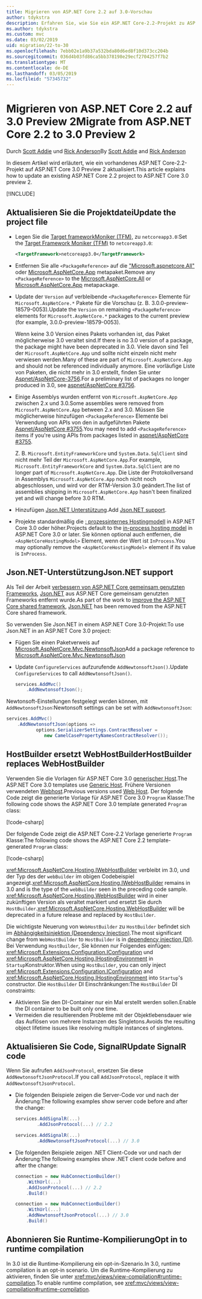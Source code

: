 ```yaml
---
title: Migrieren von ASP.NET Core 2.2 auf 3.0-Vorschau
author: tdykstra
description: Erfahren Sie, wie Sie ein ASP.NET Core-2.2-Projekt zu ASP.NET Core 3.0 zu migrieren.
ms.author: tdykstra
ms.custom: mvc
ms.date: 03/02/2019
uid: migration/22-to-30
ms.openlocfilehash: 7ebb02e1a9b37a532bda80d6ed8f10d373cc204b
ms.sourcegitcommit: 036d4b03fd86ca5bb378198e29ecf2704257f7b2
ms.translationtype: MT
ms.contentlocale: de-DE
ms.lasthandoff: 03/05/2019
ms.locfileid: "57345732"
---
```

# <a name="migrate-from-aspnet-core-22-to-30-preview-2"></a><span data-ttu-id="0fb93-103">Migrieren von ASP.NET Core 2.2 auf 3.0 Preview 2</span><span class="sxs-lookup"><span data-stu-id="0fb93-103">Migrate from ASP.NET Core 2.2 to 3.0 Preview 2</span></span>

<span data-ttu-id="0fb93-104">Durch [Scott Addie](https://github.com/scottaddie) und [Rick Anderson](https://twitter.com/RickAndMSFT)</span><span class="sxs-lookup"><span data-stu-id="0fb93-104">By [Scott Addie](https://github.com/scottaddie) and [Rick Anderson](https://twitter.com/RickAndMSFT)</span></span>

<span data-ttu-id="0fb93-105">In diesem Artikel wird erläutert, wie ein vorhandenes ASP.NET Core-2.2-Projekt auf ASP.NET Core 3.0 Preview 2 aktualisiert.</span><span class="sxs-lookup"><span data-stu-id="0fb93-105">This article explains how to update an existing ASP.NET Core 2.2 project to ASP.NET Core 3.0 preview 2.</span></span>

[!INCLUDE[](~/includes/net-core-prereqs-all-3.0.md)]

## <a name="update-the-project-file"></a><span data-ttu-id="0fb93-106">Aktualisieren Sie die Projektdatei</span><span class="sxs-lookup"><span data-stu-id="0fb93-106">Update the project file</span></span>

* <span data-ttu-id="0fb93-107">Legen Sie die [Target frameworkMoniker (TFM),](/dotnet/standard/frameworks#referring-to-frameworks) zu `netcoreapp3.0`:</span><span class="sxs-lookup"><span data-stu-id="0fb93-107">Set the [Target Framework Moniker (TFM)](/dotnet/standard/frameworks#referring-to-frameworks) to `netcoreapp3.0`:</span></span>

  ```xml
  <TargetFramework>netcoreapp3.0</TargetFramework>
  ```

* <span data-ttu-id="0fb93-108">Entfernen Sie alle `<PackageReference>` auf die ["Microsoft.aspnetcore.All"](xref:fundamentals/metapackage) oder [Microsoft.AspNetCore.App](xref:fundamentals/metapackage-app) metapaket.</span><span class="sxs-lookup"><span data-stu-id="0fb93-108">Remove any `<PackageReference>` to the [Microsoft.AspNetCore.All](xref:fundamentals/metapackage) or [Microsoft.AspNetCore.App](xref:fundamentals/metapackage-app) metapackage.</span></span>

* <span data-ttu-id="0fb93-109">Update der `Version` auf verbleibende `<PackageReference>` Elemente für `Microsoft.AspNetCore.*` Pakete für die Vorschau (z. B. 3.0.0-preview-18579-0053).</span><span class="sxs-lookup"><span data-stu-id="0fb93-109">Update the `Version` on remaining `<PackageReference>` elements for `Microsoft.AspNetCore.*` packages to the current preview (for example, 3.0.0-preview-18579-0053).</span></span>

  <span data-ttu-id="0fb93-110">Wenn keine 3.0 Version eines Pakets vorhanden ist, das Paket möglicherweise 3.0 veraltet sind.</span><span class="sxs-lookup"><span data-stu-id="0fb93-110">If there is no 3.0 version of a package, the package might have been deprecated in 3.0.</span></span> <span data-ttu-id="0fb93-111">Viele davon sind Teil der `Microsoft.AspNetCore.App` und sollte nicht einzeln nicht mehr verwiesen werden.</span><span class="sxs-lookup"><span data-stu-id="0fb93-111">Many of these are part of `Microsoft.AspNetCore.App` and should not be referenced individually anymore.</span></span> <span data-ttu-id="0fb93-112">Eine vorläufige Liste von Paketen, die nicht mehr in 3.0 erstellt, finden Sie unter [Aspnet/AspNetCore-3756](https://github.com/aspnet/AspNetCore/issues/3756).</span><span class="sxs-lookup"><span data-stu-id="0fb93-112">For a preliminary list of packages no longer produced in 3.0, see [aspnet/AspNetCore #3756](https://github.com/aspnet/AspNetCore/issues/3756).</span></span>

* <span data-ttu-id="0fb93-113">Einige Assemblys wurden entfernt von `Microsoft.AspNetCore.App` zwischen 2.x und 3.0.</span><span class="sxs-lookup"><span data-stu-id="0fb93-113">Some assemblies were removed from `Microsoft.AspNetCore.App` between 2.x and 3.0.</span></span> <span data-ttu-id="0fb93-114">Müssen Sie möglicherweise hinzufügen `<PackageReference>` Elemente bei Verwendung von APIs von den in aufgeführten Pakete [Aspnet/AspNetCore #3755](https://github.com/aspnet/AspNetCore/issues/3755).</span><span class="sxs-lookup"><span data-stu-id="0fb93-114">You may need to add `<PackageReference>` items if you're using APIs from packages listed in [aspnet/AspNetCore #3755](https://github.com/aspnet/AspNetCore/issues/3755).</span></span>

  <span data-ttu-id="0fb93-115">Z. B. `Microsoft.EntityFrameworkCore` und `System.Data.SqlClient` sind nicht mehr Teil der `Microsoft.AspNetCore.App`.</span><span class="sxs-lookup"><span data-stu-id="0fb93-115">For example, `Microsoft.EntityFrameworkCore` and `System.Data.SqlClient` are no longer part of `Microsoft.AspNetCore.App`.</span></span> <span data-ttu-id="0fb93-116">Die Liste der Protokollversand in Assemblys `Microsoft.AspNetCore.App` noch nicht noch abgeschlossen, und wird vor der RTM-Version 3.0 geändert.</span><span class="sxs-lookup"><span data-stu-id="0fb93-116">The list of assemblies shipping in `Microsoft.AspNetCore.App` hasn't been finalized yet and will change before 3.0 RTM.</span></span>

* <span data-ttu-id="0fb93-117">Hinzufügen [Json.NET Unterstützung](#json).</span><span class="sxs-lookup"><span data-stu-id="0fb93-117">Add [Json.NET support](#json).</span></span>

* <span data-ttu-id="0fb93-118">Projekte standardmäßig die [: prozessinternes Hostingmodell](xref:host-and-deploy/aspnet-core-module#in-process-hosting-model) in ASP.NET Core 3.0 oder höher.</span><span class="sxs-lookup"><span data-stu-id="0fb93-118">Projects default to the [in-process hosting model](xref:host-and-deploy/aspnet-core-module#in-process-hosting-model) in ASP.NET Core 3.0 or later.</span></span> <span data-ttu-id="0fb93-119">Sie können optional auch entfernen, die `<AspNetCoreHostingModel>` Element, wenn der Wert ist `InProcess`.</span><span class="sxs-lookup"><span data-stu-id="0fb93-119">You may optionally remove the `<AspNetCoreHostingModel>` element if its value is `InProcess`.</span></span>

<a name="json"></a>

## <a name="jsonnet-support"></a><span data-ttu-id="0fb93-120">Json.NET-Unterstützung</span><span class="sxs-lookup"><span data-stu-id="0fb93-120">Json.NET support</span></span>

<span data-ttu-id="0fb93-121">Als Teil der Arbeit [verbessern von ASP.NET Core gemeinsam genutzten Frameworks](https://blogs.msdn.microsoft.com/webdev/2018/10/29/a-first-look-at-changes-coming-in-asp-net-core-3-0/), [Json.NET](https://www.newtonsoft.com/json/help/html/Introduction.htm) aus ASP.NET Core gemeinsam genutzten Frameworks entfernt wurde.</span><span class="sxs-lookup"><span data-stu-id="0fb93-121">As part of the work to [improve the ASP.NET Core shared framework](https://blogs.msdn.microsoft.com/webdev/2018/10/29/a-first-look-at-changes-coming-in-asp-net-core-3-0/), [Json.NET](https://www.newtonsoft.com/json/help/html/Introduction.htm) has been removed from the ASP.NET Core shared framework.</span></span>

<span data-ttu-id="0fb93-122">So verwenden Sie Json.NET in einem ASP.NET Core 3.0-Projekt:</span><span class="sxs-lookup"><span data-stu-id="0fb93-122">To use Json.NET in an ASP.NET Core 3.0 project:</span></span>

- <span data-ttu-id="0fb93-123">Fügen Sie einen Paketverweis auf [Microsoft.AspNetCore.Mvc.NewtonsoftJson](https://nuget.org/packages/Microsoft.AspNetCore.Mvc.NewtonsoftJson)</span><span class="sxs-lookup"><span data-stu-id="0fb93-123">Add a package reference to [Microsoft.AspNetCore.Mvc.NewtonsoftJson](https://nuget.org/packages/Microsoft.AspNetCore.Mvc.NewtonsoftJson)</span></span>
- <span data-ttu-id="0fb93-124">Update `ConfigureServices` aufzurufende `AddNewtonsoftJson()`.</span><span class="sxs-lookup"><span data-stu-id="0fb93-124">Update `ConfigureServices` to call `AddNewtonsoftJson()`.</span></span>

    ```csharp
    services.AddMvc()
        .AddNewtonsoftJson();
    ```

<span data-ttu-id="0fb93-125">Newtonsoft-Einstellungen festgelegt werden können, mit `AddNewtonsoftJson`:</span><span class="sxs-lookup"><span data-stu-id="0fb93-125">Newtonsoft settings can be set with `AddNewtonsoftJson`:</span></span>

  ```csharp
  services.AddMvc()
      .AddNewtonsoftJson(options => 
             options.SerializerSettings.ContractResolver = 
                new CamelCasePropertyNamesContractResolver());
  ```

## <a name="hostbuilder-replaces-webhostbuilder"></a><span data-ttu-id="0fb93-126">HostBuilder ersetzt WebHostBuilder</span><span class="sxs-lookup"><span data-stu-id="0fb93-126">HostBuilder replaces WebHostBuilder</span></span>

<span data-ttu-id="0fb93-127">Verwenden Sie die Vorlagen für ASP.NET Core 3.0 [generischer Host](xref:fundamentals/host/generic-host).</span><span class="sxs-lookup"><span data-stu-id="0fb93-127">The ASP.NET Core 3.0 templates use [Generic Host](xref:fundamentals/host/generic-host).</span></span> <span data-ttu-id="0fb93-128">Frühere Versionen verwendeten [Webhost](xref:fundamentals/host/web-host).</span><span class="sxs-lookup"><span data-stu-id="0fb93-128">Previous versions used [Web Host](xref:fundamentals/host/web-host).</span></span> <span data-ttu-id="0fb93-129">Der folgende Code zeigt die generierte Vorlage für ASP.NET Core 3.0 `Program` Klasse:</span><span class="sxs-lookup"><span data-stu-id="0fb93-129">The following code shows the ASP.NET Core 3.0 template generated `Program` class:</span></span>

[!code-csharp[](22-to-30/samples/Program.cs?name=snippet)]

<span data-ttu-id="0fb93-130">Der folgende Code zeigt die ASP.NET Core-2.2 Vorlage generierte `Program` Klasse:</span><span class="sxs-lookup"><span data-stu-id="0fb93-130">The following code shows the ASP.NET Core 2.2 template-generated `Program` class:</span></span>

[!code-csharp[](22-to-30/samples/Program2.2.cs?name=snippet)]

<span data-ttu-id="0fb93-131"><xref:Microsoft.AspNetCore.Hosting.IWebHostBuilder> verbleibt im 3.0, und der Typ des der `webBuilder` im obigen Codebeispiel angezeigt.</span><span class="sxs-lookup"><span data-stu-id="0fb93-131"><xref:Microsoft.AspNetCore.Hosting.IWebHostBuilder> remains in 3.0 and is the type of the `webBuilder` seen in the preceding code sample.</span></span> <span data-ttu-id="0fb93-132"><xref:Microsoft.AspNetCore.Hosting.WebHostBuilder> wird in einer zukünftigen Version als veraltet markiert und ersetzt Sie durch `HostBuilder`.</span><span class="sxs-lookup"><span data-stu-id="0fb93-132"><xref:Microsoft.AspNetCore.Hosting.WebHostBuilder> will be deprecated in a future release and replaced by `HostBuilder`.</span></span>

<span data-ttu-id="0fb93-133">Die wichtigste Neuerung von `WebHostBuilder` zu `HostBuilder` befindet sich im [Abhängigkeitsinjektion (Dependency Injection)](xref:fundamentals/dependency-injection).</span><span class="sxs-lookup"><span data-stu-id="0fb93-133">The most significant change from `WebHostBuilder` to `HostBuilder` is in [dependency injection (DI)](xref:fundamentals/dependency-injection).</span></span> <span data-ttu-id="0fb93-134">Bei Verwendung `HostBuilder`, Sie können nur Folgendes einfügen: <xref:Microsoft.Extensions.Configuration.IConfiguration> und <xref:Microsoft.AspNetCore.Hosting.IHostingEnvironment> in `Startup`Konstruktor.</span><span class="sxs-lookup"><span data-stu-id="0fb93-134">When using `HostBuilder`, you can only inject <xref:Microsoft.Extensions.Configuration.IConfiguration> and <xref:Microsoft.AspNetCore.Hosting.IHostingEnvironment> into `Startup`'s constructor.</span></span> <span data-ttu-id="0fb93-135">Die `HostBuilder` DI Einschränkungen:</span><span class="sxs-lookup"><span data-stu-id="0fb93-135">The `HostBuilder` DI constraints:</span></span>

* <span data-ttu-id="0fb93-136">Aktivieren Sie den DI-Container nur ein Mal erstellt werden sollen.</span><span class="sxs-lookup"><span data-stu-id="0fb93-136">Enable the DI container to be built only one time.</span></span>
* <span data-ttu-id="0fb93-137">Vermeiden die resultierenden Probleme mit der Objektlebensdauer wie das Auflösen von mehrere Instanzen des Singletons.</span><span class="sxs-lookup"><span data-stu-id="0fb93-137">Avoids the resulting object lifetime issues like resolving multiple instances of singletons.</span></span>

## <a name="update-signalr-code"></a><span data-ttu-id="0fb93-138">Aktualisieren Sie Code, SignalR</span><span class="sxs-lookup"><span data-stu-id="0fb93-138">Update SignalR code</span></span>

<span data-ttu-id="0fb93-139">Wenn Sie aufrufen `AddJsonProtocol`, ersetzen Sie diese `AddNewtonsoftJsonProtocol`.</span><span class="sxs-lookup"><span data-stu-id="0fb93-139">If you call `AddJsonProtocol`, replace it with `AddNewtonsoftJsonProtocol`.</span></span>

* <span data-ttu-id="0fb93-140">Die folgenden Beispiele zeigen die Server-Code vor und nach der Änderung:</span><span class="sxs-lookup"><span data-stu-id="0fb93-140">The following examples show server code before and after the change:</span></span>

  ```csharp
  services.AddSignalR(...)
          .AddJsonProtocol(...) // 2.2
  ```

  ```csharp
  services.AddSignalR(...)
          .AddNewtonsoftJsonProtocol(...) // 3.0
  ```

* <span data-ttu-id="0fb93-141">Die folgenden Beispiele zeigen .NET Client-Code vor und nach der Änderung:</span><span class="sxs-lookup"><span data-stu-id="0fb93-141">The following examples show .NET client code before and after the change:</span></span>

  ```csharp
  connection = new HubConnectionBuilder()
      .WithUrl(...)
      .AddJsonProtocol(...) // 2.2
      .Build()
  ```

  ```csharp
  connection = new HubConnectionBuilder()
      .WithUrl(...)
      .AddNewtonsoftJsonProtocol(...) // 3.0
      .Build()
  ```
  
## <a name="opt-in-to-runtime-compilation"></a><span data-ttu-id="0fb93-142">Abonnieren Sie Runtime-Kompilierung</span><span class="sxs-lookup"><span data-stu-id="0fb93-142">Opt in to runtime compilation</span></span>
  
<span data-ttu-id="0fb93-143">In 3.0 ist die Runtime-Kompilierung ein opt-in-Szenario.</span><span class="sxs-lookup"><span data-stu-id="0fb93-143">In 3.0, runtime compilation is an opt-in scenario.</span></span> <span data-ttu-id="0fb93-144">Um die Runtime-Kompilierung zu aktivieren, finden Sie unter <xref:mvc/views/view-compilation#runtime-compilation>.</span><span class="sxs-lookup"><span data-stu-id="0fb93-144">To enable runtime compilation, see <xref:mvc/views/view-compilation#runtime-compilation>.</span></span>
